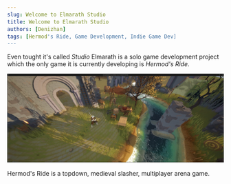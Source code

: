 ```yaml
---
slug: Welcome to Elmarath Studio
title: Welcome to Elmarath Studio
authors: [Denizhan]
tags: [Hermod's Ride, Game Development, Indie Game Dev]
---
```


Even tought it's called *Studio* Elmarath is a solo game development project which the only game it is currently developing is *Hermod's Ride*. 

![ModularActionSystem](./T_HermodsRideImage.jpeg)

Hermod's Ride is a topdown, medieval slasher, multiplayer arena game. 
